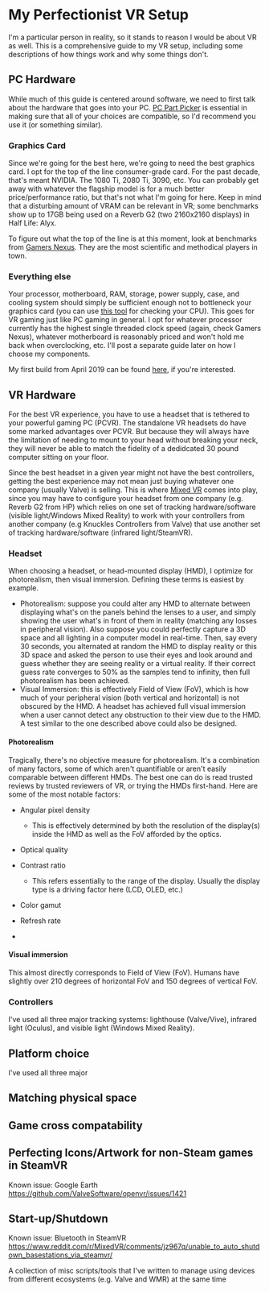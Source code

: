 # My Perfectionist VR Setup
I'm a particular person in reality, so it stands to reason I would be about VR as well. This is a comprehensive guide to my VR setup, including some descriptions of how things work and why some things don't.

## PC Hardware 
While much of this guide is centered around software, we need to first talk about the hardware that goes into your PC. [PC Part Picker](https://pcpartpicker.com/) is essential in making sure that all of your choices are compatible, so I'd recommend you use it (or something similar).

### Graphics Card
Since we're going for the best here, we're going to need the best graphics card. I opt for the top of the line consumer-grade card. For the past decade, that's meant NVIDIA. The 1080 Ti, 2080 Ti, 3090, etc. You can probably get away with whatever the flagship model is for a much better price/performance ratio, but that's not what I'm going for here. Keep in mind that a disturbing amount of VRAM can be relevant in VR; some benchmarks show up to 17GB being used on a Reverb G2 (two 2160x2160 displays) in Half Life: Alyx. 

To figure out what the top of the line is at this moment, look at benchmarks from [Gamers Nexus](https://www.youtube.com/user/GamersNexus). They are the most scientific and methodical players in town.

### Everything else
Your processor, motherboard, RAM, storage, power supply, case, and cooling system should simply be sufficient enough not to bottleneck your graphics card (you can use [this tool](https://pc-builds.com/calculator/) for checking your CPU). This goes for VR gaming just like PC gaming in general. I opt for whatever processor currently has the highest single threaded clock speed (again, check Gamers Nexus), whatever motherboard is reasonably priced and won't hold me back when overclocking, etc. I'll post a separate guide later on how I choose my components.

My first build from April 2019 can be found [here](https://pcpartpicker.com/user/monstermac77/saved/), if you're interested. 

## VR Hardware

For the best VR experience, you have to use a headset that is tethered to your powerful gaming PC (PCVR). The standalone VR headsets do have some marked advantages over PCVR. But because they will always have the limitation of needing to mount to your head without breaking your neck, they will never be able to match the fidelity of a dedidcated 30 pound computer sitting on your floor.

Since the best headset in a given year might not have the best controllers, getting the best experience may not mean just buying whatever one company (usually Valve) is selling. This is where [Mixed VR](https://www.reddit.com/r/MixedVR/) comes into play, since you may have to configure your headset from one company (e.g. Reverb G2 from HP) which relies on one set of tracking hardware/software (visible light/Windows Mixed Reality) to work with your controllers from another company (e.g Knuckles Controllers from Valve) that use another set of tracking hardware/software (infrared light/SteamVR).

### Headset

When choosing a headset, or head-mounted display (HMD), I optimize for photorealism, then visual immersion. Defining these terms is easiest by example. 

* Photorealism: suppose you could alter any HMD to alternate between displaying what's on the panels behind the lenses to a user, and simply showing the user what's in front of them in reality (matching any losses in peripheral vision). Also suppose you could perfectly capture a 3D space and all lighting in a computer model in real-time. Then, say every 30 seconds, you alternated at random the HMD to display reality or this 3D space and asked the person to use their eyes and look around and guess whether they are seeing reality or a virtual reality. If their correct guess rate converges to 50% as the samples tend to infinity, then full photorealism has been achieved.
* Visual Immersion: this is effectively Field of View (FoV), which is how much of your peripheral vision (both vertical and horizontal) is not obscured by the HMD. A headset has achieved full visual immersion when a user cannot detect any obstruction to their view due to the HMD. A test similar to the one described above could also be designed.

#### Photorealism

Tragically, there's no objective measure for photorealism. It's a combination of many factors, some of which aren't quantifiable or aren't easily comparable between different HMDs. The best one can do is read trusted reviews by trusted reviewers of VR, or trying the HMDs first-hand. Here are some of the most notable factors:
* Angular pixel density
  * This is effectively determined by both the resolution of the display(s) inside the HMD as well as the FoV afforded by the optics.
* Optical quality

* Contrast ratio 
  * This refers essentially to the range of the display. Usually the display type is a driving factor here (LCD, OLED, etc.)
* Color gamut
* Refresh rate
* 

#### Visual immersion

This almost directly corresponds to Field of View (FoV). Humans have slightly over 210 degrees of horizontal FoV and 150 degrees of vertical FoV. 

### Controllers
I've used all three major tracking systems: lighthouse (Valve/Vive), infrared light (Oculus), and visible light (Windows Mixed Reality). 


## Platform choice
I've used all three major 

## Matching physical space

## Game cross compatability

## Perfecting Icons/Artwork for non-Steam games in SteamVR

Known issue: Google Earth https://github.com/ValveSoftware/openvr/issues/1421

## Start-up/Shutdown 

Known issue: Bluetooth in SteamVR https://www.reddit.com/r/MixedVR/comments/jz967q/unable_to_auto_shutdown_basestations_via_steamvr/

A collection of misc scripts/tools that I've written to manage using devices from different ecosystems (e.g. Valve and WMR) at the same time
